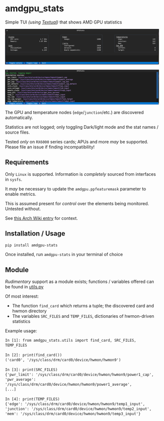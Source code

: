 # amdgpu_stats

Simple TUI _(using [Textual](https://textual.textualize.io/))_ that shows AMD GPU statistics

![Screenshot of main screen](https://raw.githubusercontent.com/joshlay/amdgpu_stats/master/screens/main.png "Main screen")

![Screenshot of log screen](https://raw.githubusercontent.com/joshlay/amdgpu_stats/master/screens/logging.png "Logging screen")

The GPU and temperature nodes (`edge`/`junction`/etc.) are discovered automatically.

Statistics are not logged; only toggling Dark/light mode and the stat names / source files.

Tested _only_ on `RX6000` series cards; APUs and more _may_ be supported. Please file an issue if finding incompatibility!

## Requirements
Only `Linux` is supported. Information is _completely_ sourced from interfaces in `sysfs`.

It _may_ be necessary to update the `amdgpu.ppfeaturemask` parameter to enable metrics.

This is assumed present for *control* over the elements being monitored. Untested without. 

See [this Arch Wiki entry](https://wiki.archlinux.org/title/AMDGPU#Boot_parameter) for context.

## Installation / Usage
```
pip install amdgpu-stats
```
Once installed, run `amdgpu-stats` in your terminal of choice

## Module

*Rudimentary* support as a module exists; functions / variables offered can be found in [utils.py](./src/amdgpu_stats/utils.py)

Of most interest:
 - The function `find_card` which returns a tuple; the discovered card and hwmon directory
 - The variables `SRC_FILES` and `TEMP_FILES`, dictionaries of hwmon-driven statistics

Example usage:
```
In [1]: from amdgpu_stats.utils import find_card, SRC_FILES, TEMP_FILES

In [2]: print(find_card())
('card0', '/sys/class/drm/card0/device/hwmon/hwmon9')

In [3]: print(SRC_FILES)
{'pwr_limit': '/sys/class/drm/card0/device/hwmon/hwmon9/power1_cap', 'pwr_average': '/sys/class/drm/card0/device/hwmon/hwmon9/power1_average',
[...]

In [4]: print(TEMP_FILES)
{'edge': '/sys/class/drm/card0/device/hwmon/hwmon9/temp1_input', 'junction': '/sys/class/drm/card0/device/hwmon/hwmon9/temp2_input', 'mem': '/sys/class/drm/card0/device/hwmon/hwmon9/temp3_input'}
```
